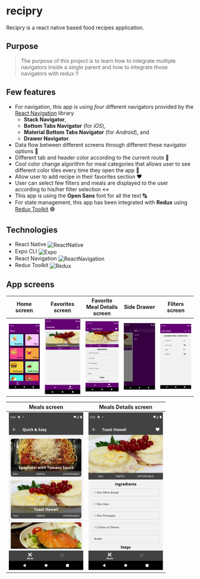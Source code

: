 # recipry
Recipry is a react native based food recipes application.

## Purpose
> The purpose of this project is to learn how to integrate multiple navigators inside a single parent and how to integrate those navigators with redux :bangbang:

## Few features
- For navigation, this app is using *four* different navigators provided by the [React Navigation](https://reactnavigation.org/docs/getting-started/) library
  - **Stack Navigator**,
  - **Bottom Tabs Navigator** (for *iOS*),
  - **Material Bottom Tabs Navigator** (for *Android*), and
  - **Drawer Navigator**.
- Data flow between different screens through different these navigator options :arrows_counterclockwise:
- Different tab and header color according to the current route :rainbow:
- Cool color change algorithm for meal categories that allows user to see different color tiles every time they open the app :rainbow:
- Allow user to add recipe in their favorites section :heart:
- User can select few filters and meals are displayed to the user according to his/her filter selection :left_right_arrow:
- This app is using the **Open Sans** font for all the text :capital_abcd:
- For state management, this app has been integrated with **Redux** using [Redux Toolkit](https://redux-toolkit.js.org/) :purple_circle:

## Technologies
- React Native <img align="center" alt="ReactNative" src="https://img.shields.io/badge/-ReactNative-45b8d8?style=flat-square&logo=react&logoColor=white" />
- Expo CLI <img align="center" alt="Expo" src="https://img.shields.io/badge/-Expo-000000?style=flat-square&logo=expo&logoColor=white" />
- React Navigation <img align="center" alt="ReactNavigation" src="https://img.shields.io/badge/-ReactNavigation-52457B?style=flat-square&logo=react&logoColor=white" />
- Redux Toolkit <img align="center" alt="Redux" src="https://img.shields.io/badge/-Redux-764ABC?style=flat-square&logo=redux&logoColor=white" />

## App screens
| Home screen | Favorites screen | Favorite Meal Details screen | Side Drawer | Filters screen |
| ----------- | ------------ | -------------------------------- | ----------- | -------------- |
| <img src="assets/Home.png" width="200"/> | <img src="assets/Favorites.png" width="200"/> | <img src="assets/FavoriteMealDetails.png" width="200"/> | <img src="assets/Drawer.png" width="200"/> | <img src="assets/Filters.png" width="200"/> |

| Meals screen | Meals Details screen |
| ------------ | -------------------- |
| <img src="assets/Meals.png" width="200"/> | <img src="assets/MealDetails.png" width="200"/> |
